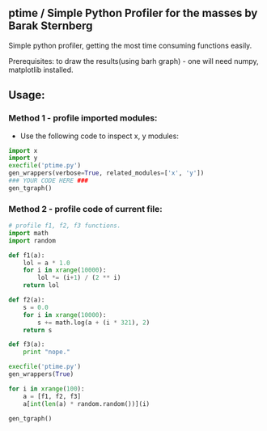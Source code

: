 ## ptime / Simple Python Profiler for the masses by Barak Sternberg ##

Simple python profiler, getting the most time consuming functions easily.

Prerequisites: to draw the results(using barh graph) - one will need numpy, matplotlib installed.

## Usage: ##

### Method 1 - profile imported modules: ###
* Use the following code to inspect x, y modules:
```python
import x
import y
execfile('ptime.py')
gen_wrappers(verbose=True, related_modules=['x', 'y'])
### YOUR CODE HERE ###
gen_tgraph()
```

### Method 2 - profile code of current file: ###
```python
# profile f1, f2, f3 functions.
import math
import random

def f1(a):
    lol = a * 1.0
    for i in xrange(10000):
        lol *= (i+1) / (2 ** i)
    return lol

def f2(a):
    s = 0.0
    for i in xrange(10000):
        s += math.log(a + (i * 321), 2)
    return s

def f3(a):
    print "nope."

execfile('ptime.py')
gen_wrappers(True)

for i in xrange(100):
    a = [f1, f2, f3]
    a[int(len(a) * random.random())](i)

gen_tgraph()
```




